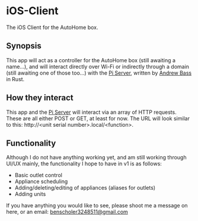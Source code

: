 # iOS-Client
The iOS Client for the AutoHome box.

## Synopsis
This app will act as a controller for the AutoHome box (still awaiting a name...), and will interact directly over Wi-Fi or indirectly through a domain (still awaiting one of those too...) with the [Pi Server](https://github.com/ScholerBass-AutoHome/Pi-Server), written by [Andrew Bass](https://github.com/andbass) in Rust. 

## How they interact
This app and the [Pi Server](https://github.com/ScholerBass-AutoHome/Pi-Server) will interact via an array of HTTP requests. These are all either POST or GET, at least for now. The URL will look similar to this: http://\<unit serial number\>.local/\<function\>.

## Functionality
Although I do not have anything working yet, and am still working through UI/UX mainly, the functionality I hope to have in v1 is as follows:
* Basic outlet control
* Appliance scheduling
* Adding/deleting/editing of appliances (aliases for outlets)
* Adding units

If you have anything you would like to see, please shoot me a message on here, or an email: benscholer3248511@gmail.com
